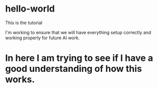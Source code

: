 # hello-world
This is the tutorial

I'm working to ensure that we will have everything setup correctly and working properly
for future AI work.

# In here I am trying to see if I have a good understanding of how this works. 
